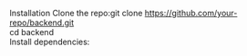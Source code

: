 Installation Clone the repo:git clone https://github.com/your-repo/backend.git  
cd backend  
Install dependencies:
